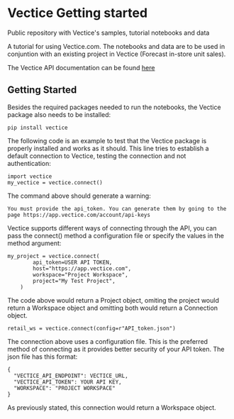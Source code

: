 # Vectice Getting started
Public repository with Vectice's samples, tutorial notebooks and data

A tutorial for using Vectice.com. The notebooks and data are to be used in conjuntion with an existing project in Vectice (Forecast in-store unit sales).

The Vectice API documentation can be found [here](https://docs.vectice.com/)

## Getting Started
Besides the required packages needed to run the notebooks, the Vectice package also needs to be installed:
```
pip install vectice
```

The following code is an example to test that the Vectice package is properly installed and works as it should. This line tries to establish a default connection to Vectice, testing the connection and not authentication:
```
import vectice
my_vectice = vectice.connect()
```
The command above should generate a warning:
```
You must provide the api_token. You can generate them by going to the page https://app.vectice.com/account/api-keys
```
Vectice supports different ways of connecting through the API, you can pass the connect() method a configuration file or specify the values in the method argument:
```
my_project = vectice.connect(
        api_token=USER API TOKEN,
        host="https://app.vectice.com",
        workspace="Project Workspace",
        project="My Test Project",
    )
```
The code above would return a Project object, omiting the project would return a Workspace object and omitting both would return a Connection object.

```
retail_ws = vectice.connect(config=r"API_token.json")
```
The connection above uses a configuration file. This is the preferred method of connecting as it provides better security of your API token. The json file has this format:
```
{
  "VECTICE_API_ENDPOINT": VECTICE_URL,
  "VECTICE_API_TOKEN": YOUR API KEY,
  "WORKSPACE": "PROJECT WORKSPACE"
}
```
As previously stated, this connection would return a Workspace object.

